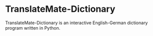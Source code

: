 # TranslateMate-Dictionary
TranslateMate-Dictionary is an interactive English-German dictionary program written in Python.
